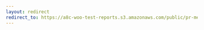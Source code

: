 ```yaml
---
layout: redirect
redirect_to: https://a8c-woo-test-reports.s3.amazonaws.com/public/pr-merge/37429/e2e/index.html
---
```

